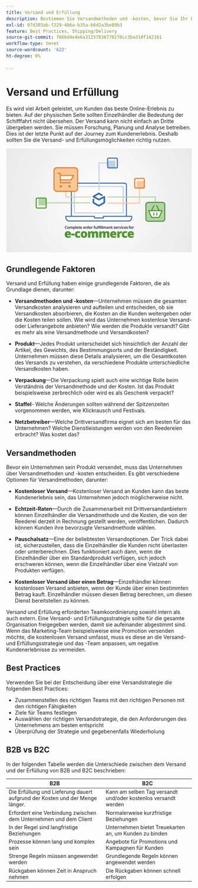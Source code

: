 ```yaml
---
title: Versand und Erfüllung
description: Bestimmen Sie Versandmethoden und -kosten, bevor Sie Ihr E-Commerce-Projekt abschließen.
exl-id: 07d303ab-f229-4b6a-b35a-b6d2a3be89b3
feature: Best Practices, Shipping/Delivery
source-git-commit: 766bd4e4e6a31157836770270cc3ba310f142161
workflow-type: tm+mt
source-wordcount: '622'
ht-degree: 0%

---
```


# Versand und Erfüllung

Es wird viel Arbeit geleistet, um Kunden das beste Online-Erlebnis zu bieten. Auf der physischen Seite sollten Einzelhändler die Bedeutung der Schifffahrt nicht übersehen. Der Versand kann nicht einfach an Dritte übergeben werden. Sie müssen Forschung, Planung und Analyse betreiben. Dies ist der letzte Punkt auf der Journey zum Kundenerlebnis. Deshalb sollten Sie die Versand- und Erfüllungsmöglichkeiten richtig nutzen.

![Versand- und Erfüllungsdiagramm](../../assets/playbooks/shipping-fulfillment.png)

## Grundlegende Faktoren

Versand und Erfüllung haben einige grundlegende Faktoren, die als Grundlage dienen, darunter:

- **Versandmethoden und -kosten**—Unternehmen müssen die gesamten Versandkosten analysieren und aufteilen und entscheiden, ob sie Versandkosten absorbieren, die Kosten an die Kunden weitergeben oder die Kosten teilen sollen. Wie wird das Unternehmen kostenlose Versand- oder Lieferangebote anbieten? Wie werden die Produkte versandt? Gibt es mehr als eine Versandmethode und Versandkosten?

- **Produkt**—Jedes Produkt unterscheidet sich hinsichtlich der Anzahl der Artikel, des Gewichts, des Bestimmungsorts und der Beständigkeit. Unternehmen müssen diese Details analysieren, um die Gesamtkosten des Versands zu verstehen, da verschiedene Produkte unterschiedliche Versandkosten haben.

- **Verpackung**—Die Verpackung spielt auch eine wichtige Rolle beim Verständnis der Versandmethode und der Kosten. Ist das Produkt beispielsweise zerbrechlich oder wird es als Geschenk verpackt?

- **Staffel**- Welche Änderungen sollten während der Spitzenzeiten vorgenommen werden, wie Klickrausch und Festivals.

- **Netzbetreiber**—Welche Drittversandfirma eignet sich am besten für das Unternehmen? Welche Dienstleistungen werden von den Reedereien erbracht? Was kostet das?

## Versandmethoden

Bevor ein Unternehmen sein Produkt versendet, muss das Unternehmen über Versandmethoden und -kosten entscheiden. Es gibt verschiedene Optionen für Versandmethoden, darunter:

- **Kostenloser Versand**—Kostenloser Versand an Kunden kann das beste Kundenerlebnis sein, das Unternehmen jedoch möglicherweise nicht.

- **Echtzeit-Raten**—Durch die Zusammenarbeit mit Drittversandanbietern können Einzelhändler die Versandmethode und die Kosten, die von der Reederei derzeit in Rechnung gestellt werden, veröffentlichen. Dadurch können Kunden ihre bevorzugte Versandmethode wählen.

- **Pauschalsatz**—Eine der beliebtesten Versandoptionen. Der Trick dabei ist, sicherzustellen, dass die Einzelhändler die Kunden nicht überlasten oder unterberechnen. Dies funktioniert auch dann, wenn die Einzelhändler über ein Standardprodukt verfügen, sich jedoch erschweren können, wenn die Einzelhändler über eine Vielzahl von Produkten verfügen.

- **Kostenloser Versand über einen Betrag**—Einzelhändler können kostenlosen Versand anbieten, wenn der Kunde über einen bestimmten Betrag kauft. Einzelhändler müssen diesen Betrag berechnen, um diesen Dienst bereitstellen zu können.

Versand und Erfüllung erforderten Teamkoordinierung sowohl intern als auch extern. Eine Versand- und Erfüllungsstrategie sollte für die gesamte Organisation freigegeben werden, damit sie aufeinander abgestimmt sind. Wenn das Marketing-Team beispielsweise eine Promotion versenden möchte, die kostenlosen Versand umfasst, muss es diese an die Versand- und Erfüllungsstrategie und das -Team anpassen, um negative Kundenerlebnisse zu vermeiden.

## Best Practices

Verwenden Sie bei der Entscheidung über eine Versandstrategie die folgenden Best Practices:

- Zusammenstellen des richtigen Teams mit den richtigen Personen mit den richtigen Fähigkeiten
- Ziele für Teams festlegen
- Auswählen der richtigen Versandstrategie, die den Anforderungen des Unternehmens am besten entspricht
- Überprüfung der Strategie und gegebenenfalls Wiederholung

## B2B vs B2C

In der folgenden Tabelle werden die Unterschiede zwischen dem Versand und der Erfüllung von B2B und B2C beschrieben:

| B2B | B2C |
|----------------------------------------------------------------------------------------------|------------------------------------------------------|
| Die Erfüllung und Lieferung dauert aufgrund der Kosten und der Menge länger. | Kann am selben Tag versandt und/oder kostenlos versandt werden |
| Erfordert eine Verbindung zwischen dem Unternehmen und dem Client | Normalerweise kurzfristige Beziehungen |
| In der Regel sind langfristige Beziehungen | Unternehmen bietet Treuekarten an, um Kunden zu binden |
| Prozesse können lang und komplex sein | Angebote für Promotions und Kampagnen für Kunden |
| Strenge Regeln müssen angewendet werden | Grundlegende Regeln können angewendet werden |
| Rückgaben können Zeit in Anspruch nehmen | Die Rückgaben können schnell erfolgen |
